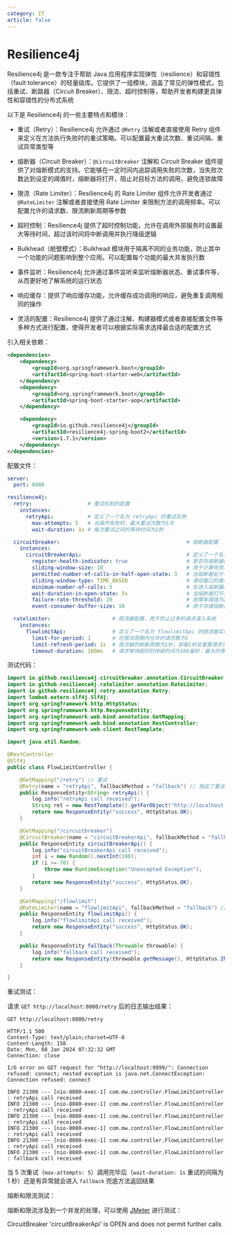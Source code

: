 ```yaml
---
category: IT
article: false
---
```


# Resilience4j

Resilience4j 是一款专注于帮助 Java 应用程序实现弹性（resilience）和容错性（fault tolerance）的轻量级库。它提供了一组模块，涵盖了常见的弹性模式，包括重试、断路器（Circuit Breaker）、限流、超时控制等，帮助开发者构建更具弹性和容错性的分布式系统

以下是 Resilience4j 的一些主要特点和模块：

- 重试（Retry）：Resilience4j 允许通过 `@Retry` 注解或者直接使用 Retry 组件来定义在方法执行失败时的重试策略。可以配置最大重试次数、重试间隔、重试异常类型等

- 熔断器（Circuit Breaker）：`@CircuitBreaker` 注解和 Circuit Breaker 组件提供了对熔断模式的支持。它能够在一定时间内追踪调用失败的次数，当失败次数达到设定的阈值时，熔断器将打开，阻止对目标方法的调用，避免连锁故障

- 限流（Rate Limiter）：Resilience4j 的 Rate Limiter 组件允许开发者通过 `@RateLimiter` 注解或者直接使用 Rate Limiter 来限制方法的调用频率。可以配置允许的请求数、限流刷新周期等参数

- 超时控制：Resilience4j 提供了超时控制功能，允许在调用外部服务时设置最大等待时间，超过该时间将中断调用并执行降级逻辑

- Bulkhead（舱壁模式）：Bulkhead 模块用于隔离不同的业务功能，防止其中一个功能的问题影响到整个应用。可以配置每个功能的最大并发执行数

- 事件监听：Resilience4j 允许通过事件监听来监听熔断器状态、重试事件等，从而更好地了解系统的运行状态

- 响应缓存：提供了响应缓存功能，允许缓存成功调用的响应，避免重复调用相同的操作

- 灵活的配置：Resilience4j 提供了通过注解、构建器模式或者直接配置文件等多种方式进行配置，使得开发者可以根据实际需求选择最合适的配置方式

引入相关依赖：

```xml
<dependencies>
    <dependency>
        <groupId>org.springframework.boot</groupId>
        <artifactId>spring-boot-starter-web</artifactId>
    </dependency>
    <dependency>
        <groupId>org.springframework.boot</groupId>
        <artifactId>spring-boot-starter-aop</artifactId>
    </dependency>

    <dependency>
        <groupId>io.github.resilience4j</groupId>
        <artifactId>resilience4j-spring-boot2</artifactId>
        <version>1.7.1</version>
    </dependency>
</dependencies>
```

配置文件：

```yaml
server:
  port: 8080

resilience4j:
  retry:                  # 重试机制的配置
    instances:
      retryApi:           # 定义了一个名为 retryApi 的重试实例
        max-attempts: 5   # 当操作失败时，最大重试次数为5次
        wait-duration: 1s # 每次重试之间的等待时间为1秒

  circuitbreaker:                                         # 熔断器配置
    instances:
      circuitBreakerApi:                                  # 定义了一个名为 circuitBreakerApi 的熔断器实例
        register-health-indicator: true                   # 是否将熔断器的状态注册为健康检查指标，这样可以在服务监控中看到其状态
        sliding-window-size: 10                           # 用于计算失败率的滑动窗口大小为10，即最近10次调用的失败情况会被考虑
        permitted-number-of-calls-in-half-open-state: 3   # 当熔断器处于半开状态时，允许的最大调用次数为3次
        sliding-window-type: TIME_BASED                   # 滑动窗口的类型时基于时间的，意味着窗口内的调用是根据时间而不是数量
        minimum-number-of-calls: 5                        # 在进入熔断器之前需要的最小调用次数为5
        wait-duration-in-open-state: 5s                   # 当熔断器打开后（即服务被认为不可用），5秒钟时间内外界的请求都不会发送到目标接口中，直至5秒后再尝试进入半开状态
        failure-rate-threshold: 20                        # 故障率阈值为20%，当失败率达到20%时，熔断器就会打开，阻止进一步的接口调用
        event-consumer-buffer-size: 10                    # 用于存储熔断器相关事件消费者缓冲区的大小为10

  ratelimiter:                    # 限流器配置，用于防止过多的请求涌入系统
    instances:
      flowlimitApi:               # 定义了一个名为 flowlimitApi 的限流器实例
        limit-for-period: 1       # 在限流周期内允许的请求数为1
        limit-refresh-period: 1s  # 限流器的刷新周期为1秒，即每1秒会重置请求计数
        timeout-duration: 100ms   # 请求等待超时的持续时间为100毫秒：最大的等待超时时间，如果接口执行时间超过了100毫秒，则自动中断
```

测试代码：

```java
import io.github.resilience4j.circuitbreaker.annotation.CircuitBreaker;
import io.github.resilience4j.ratelimiter.annotation.RateLimiter;
import io.github.resilience4j.retry.annotation.Retry;
import lombok.extern.slf4j.Slf4j;
import org.springframework.http.HttpStatus;
import org.springframework.http.ResponseEntity;
import org.springframework.web.bind.annotation.GetMapping;
import org.springframework.web.bind.annotation.RestController;
import org.springframework.web.client.RestTemplate;

import java.util.Random;

@RestController
@Slf4j
public class FlowLimitController {

    @GetMapping("/retry") // 重试
    @Retry(name = "retryApi", fallbackMethod = "fallback") // 指定了重试实例的名称为 "retryApi"，并指定了当重试失败时的降级方法为 "fallback"。如果重试5次（minimum-number-of-calls）最终还是失败了，将请求“fallback”方法进行兜底的最终结果返回
    public ResponseEntity<String> retryApi() {
        log.info("retryApi call received");
        String ret = new RestTemplate().getForObject("http://localhost:9999/", String.class); // 访问了一个不存在的接口地址
        return new ResponseEntity("success", HttpStatus.OK);
    }

    @GetMapping("/circuitbreaker")
    @CircuitBreaker(name = "circuitBreakerApi", fallbackMethod = "fallback") // 指定了熔断器实例的名称为 "circuitBreakerApi"，并指定了当断路时的降级方法为 "fallback"
    public ResponseEntity circuitBreakerApi() {
        log.info("circuitBreakerApi call received");
        int i = new Random().nextInt(100);
        if (i >= 70) {
            throw new RuntimeException("Unexcepted Exception");
        }
        return new ResponseEntity("success", HttpStatus.OK);
    }

    @GetMapping("/flowlimit")
    @RateLimiter(name = "flowlimitApi", fallbackMethod = "fallback") // 指定了限流器实例的名称为 "flowlimitApi"，并指定了当触发限流时的降级方法为 "fallback"
    public ResponseEntity flowlimitApi() {
        log.info("flowlimitApi call received");
        return new ResponseEntity("success", HttpStatus.OK);
    }

    public ResponseEntity fallback(Throwable throwable) {
        log.info("fallback call received");
        return new ResponseEntity(throwable.getMessage(), HttpStatus.INTERNAL_SERVER_ERROR);
    }

}
```

重试测试：

请求 `GET http://localhost:8080/retry` 后的日志输出结果：

```text
GET http://localhost:8080/retry

HTTP/1.1 500 
Content-Type: text/plain;charset=UTF-8
Content-Length: 158
Date: Mon, 08 Jan 2024 07:32:32 GMT
Connection: close

I/O error on GET request for "http://localhost:9999/": Connection refused: connect; nested exception is java.net.ConnectException: Connection refused: connect

INFO 21300 --- [nio-8080-exec-1] com.mw.controller.FlowLimitController    : retryApi call received
INFO 21300 --- [nio-8080-exec-1] com.mw.controller.FlowLimitController    : retryApi call received
INFO 21300 --- [nio-8080-exec-1] com.mw.controller.FlowLimitController    : retryApi call received
INFO 21300 --- [nio-8080-exec-1] com.mw.controller.FlowLimitController    : retryApi call received
INFO 21300 --- [nio-8080-exec-1] com.mw.controller.FlowLimitController    : retryApi call received
INFO 21300 --- [nio-8080-exec-1] com.mw.controller.FlowLimitController    : fallback call received
```

当 5 次重试（`max-attempts: 5`）调用完毕后（`wait-duration: 1s` 重试的间隔为 1 秒）还是有异常就会进入 `fallback` 兜底方法返回结果

熔断和限流测试：

熔断和限流涉及到一个并发的处理，可以使用 [JMeter](https://jmeter.apache.org/) 进行测试：

CircuitBreaker 'circuitBreakerApi' is OPEN and does not permit further calls